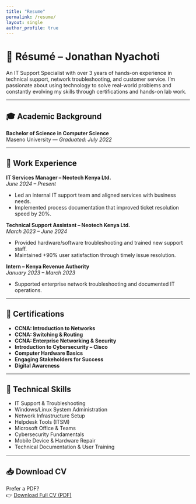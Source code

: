 ```yaml
---
title: "Resume"
permalink: /resume/
layout: single
author_profile: true
---
```


# 📄 Résumé – Jonathan Nyachoti

An IT Support Specialist with over 3 years of hands-on experience in technical support, network troubleshooting, and customer service. I’m passionate about using technology to solve real-world problems and constantly evolving my skills through certifications and hands-on lab work.

---

## 🎓 Academic Background

**Bachelor of Science in Computer Science**  
Maseno University — *Graduated: July 2022*

---

## 💼 Work Experience

**IT Services Manager – Neotech Kenya Ltd.**  
*June 2024 – Present*  
- Led an internal IT support team and aligned services with business needs.  
- Implemented process documentation that improved ticket resolution speed by 20%.

**Technical Support Assistant – Neotech Kenya Ltd.**  
*March 2023 – June 2024*  
- Provided hardware/software troubleshooting and trained new support staff.  
- Maintained +90% user satisfaction through timely issue resolution.

**Intern – Kenya Revenue Authority**  
*January 2023 – March 2023*  
- Supported enterprise network troubleshooting and documented IT operations.

---

## 📜 Certifications

- **CCNA: Introduction to Networks**  
- **CCNA: Switching & Routing**  
- **CCNA: Enterprise Networking & Security**  
- **Introduction to Cybersecurity – Cisco**  
- **Computer Hardware Basics**  
- **Engaging Stakeholders for Success**  
- **Digital Awareness**

---

## 🧰 Technical Skills

- IT Support & Troubleshooting  
- Windows/Linux System Administration  
- Network Infrastructure Setup  
- Helpdesk Tools (ITSM)  
- Microsoft Office & Teams  
- Cybersecurity Fundamentals  
- Mobile Device & Hardware Repair  
- Technical Documentation & User Training

---

## 📥 Download CV

Prefer a PDF?  
👉 [Download Full CV (PDF)](/assets/Jonathan_Nyachoti_CV.pdf)

